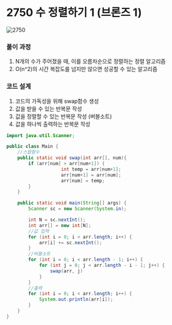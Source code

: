 # 2750 수 정렬하기 1 (브론즈 1)
![2750](https://user-images.githubusercontent.com/70959328/153127318-7547ce8f-7ff6-4d4f-b8b9-5809a5f164cd.PNG)
### 풀이 과정
1. N개의 수가 주어졌을 때, 이를 오름차순으로 정렬하는 정렬 알고리즘
2. O(n^2)의 시간 복잡도를 넘지만 않으면 성공할 수 있는 알고리즘


### 코드 설계
1. 코드의 가독성을 위해 swap함수 생성
2. 값을 받을 수 있는 반복문 작성
3. 값을 정렬할 수 있는 반복문 작성 (버블소트)
4. 값을 하나씩 출력하는 반복문 작성

```java
import java.util.Scanner;

public class Main {
    //스왑함수
    public static void swap(int arr[], num){
        if (arr[num] > arr[num+1]) {
                    int temp = arr[num+1];
                    arr[num+1] = arr[num];
                    arr[num] = temp;
        }
    }

    public static void main(String[] args) {
        Scanner sc = new Scanner(System.in);

        int N = sc.nextInt();
        int arr[] = new int[N];
        //값 입력
        for (int i = 0; i < arr.length; i++) {
            arr[i] += sc.nextInt();
        }
        //버블소트
        for (int i = 0; i < arr.length - 1; i++) {
            for (int j = 0; j < arr.length - i - 1; j++) {
                swap(arr, j)
            }
        }
        //출력
        for (int i = 0; i < arr.length; i++) {
            System.out.println(arr[i]);
        }
    }
}
```
